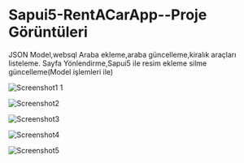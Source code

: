 # Sapui5-RentACarApp--Proje Görüntüleri
JSON Model,websql
Araba ekleme,araba güncelleme,kiralık araçları listeleme.
Sayfa Yönlendirme,Sapui5 ile resim ekleme silme güncelleme(Model işlemleri ile)

![Screenshot1 1](https://user-images.githubusercontent.com/32498472/60808412-e58b8780-a190-11e9-8efa-2dfbe8c21349.png)


![Screenshot2](https://user-images.githubusercontent.com/32498472/60808500-1ff52480-a191-11e9-913c-582406b6ecb1.png)


![Screenshot3](https://user-images.githubusercontent.com/32498472/60808514-2aafb980-a191-11e9-9bb8-b6dc910ed3fa.png)


![Screenshot4](https://user-images.githubusercontent.com/32498472/60808522-300d0400-a191-11e9-9d2e-1f13f81dfe70.png)


![Screenshot5](https://user-images.githubusercontent.com/32498472/60808529-34392180-a191-11e9-8a41-3074c537b72e.png)
